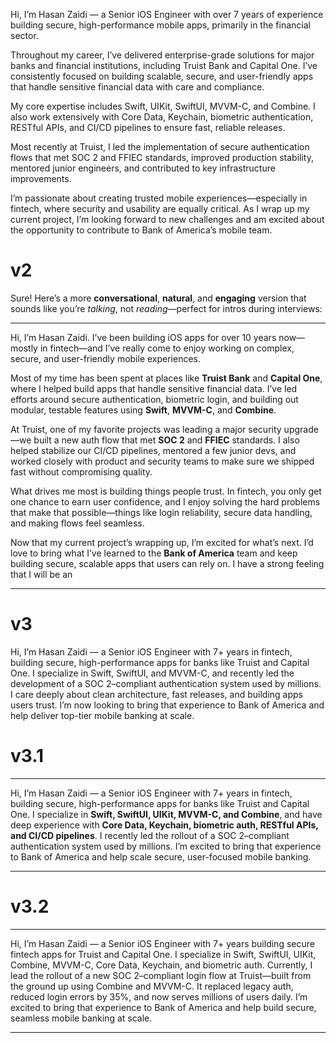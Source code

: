 
Hi, I’m Hasan Zaidi — a Senior iOS Engineer with over 7 years of experience building secure, high-performance mobile apps, primarily in the financial sector.

Throughout my career, I’ve delivered enterprise-grade solutions for major banks and financial institutions, including Truist Bank and Capital One. I’ve consistently focused on building scalable, secure, and user-friendly apps that handle sensitive financial data with care and compliance.

My core expertise includes Swift, UIKit, SwiftUI, MVVM-C, and Combine. I also work extensively with Core Data, Keychain, biometric authentication, RESTful APIs, and CI/CD pipelines to ensure fast, reliable releases.

Most recently at Truist, I led the implementation of secure authentication flows that met SOC 2 and FFIEC standards, improved production stability, mentored junior engineers, and contributed to key infrastructure improvements.

I’m passionate about creating trusted mobile experiences—especially in fintech, where security and usability are equally critical. As I wrap up my current project, I’m looking forward to new challenges and am excited about the opportunity to contribute to Bank of America’s mobile team.





v2
=
Sure! Here’s a more **conversational**, **natural**, and **engaging** version that sounds like you’re *talking*, not *reading*—perfect for intros during interviews:

---

Hi, I’m Hasan Zaidi. I’ve been building iOS apps for over 10 years now—mostly in fintech—and I’ve really come to enjoy working on complex, secure, and user-friendly mobile experiences.

Most of my time has been spent at places like **Truist Bank** and **Capital One**, where I helped build apps that handle sensitive financial data. I’ve led efforts around secure authentication, biometric login, and building out modular, testable features using **Swift**, **MVVM-C**, and **Combine**.

At Truist, one of my favorite projects was leading a major security upgrade—we built a new auth flow that met **SOC 2** and **FFIEC** standards. I also helped stabilize our CI/CD pipelines, mentored a few junior devs, and worked closely with product and security teams to make sure we shipped fast without compromising quality.

What drives me most is building things people trust. In fintech, you only get one chance to earn user confidence, and I enjoy solving the hard problems that make that possible—things like login reliability, secure data handling, and making flows feel seamless.

Now that my current project’s wrapping up, I’m excited for what’s next. I’d love to bring what I’ve learned to the **Bank of America** team and keep building secure, scalable apps that users can rely on. I have a strong feeling that I will be an 

---



v3
=
Hi, I’m Hasan Zaidi — a Senior iOS Engineer with 7+ years in fintech, building secure, high-performance apps for banks like Truist and Capital One. I specialize in Swift, SwiftUI, and MVVM-C, and recently led the development of a SOC 2–compliant authentication system used by millions. I care deeply about clean architecture, fast releases, and building apps users trust. I’m now looking to bring that experience to Bank of America and help deliver top-tier mobile banking at scale.



v3.1
=
---

Hi, I’m Hasan Zaidi — a Senior iOS Engineer with 7+ years in fintech, building secure, high-performance apps for banks like Truist and Capital One. I specialize in **Swift, SwiftUI, UIKit, MVVM-C, and Combine**, and have deep experience with **Core Data, Keychain, biometric auth, RESTful APIs, and CI/CD pipelines**. I recently led the rollout of a SOC 2–compliant authentication system used by millions. I’m excited to bring that experience to Bank of America and help scale secure, user-focused mobile banking.

---



v3.2
=
---

Hi, I’m Hasan Zaidi — a Senior iOS Engineer with 7+ years building secure fintech apps for Truist and Capital One. I specialize in Swift, SwiftUI, UIKit, Combine, MVVM-C, Core Data, Keychain, and biometric auth. Currently, I lead the rollout of a new SOC 2–compliant login flow at Truist—built from the ground up using Combine and MVVM-C. It replaced legacy auth, reduced login errors by 35%, and now serves millions of users daily. I’m excited to bring that experience to Bank of America and help build secure, seamless mobile banking at scale. 

---


